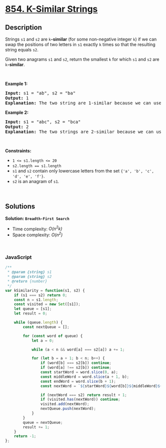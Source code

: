 # [854. K-Similar Strings](https://leetcode.com/problems/k-similar-strings)

## Description

<div class="elfjS" data-track-load="description_content"><p>Strings <code>s1</code> and <code>s2</code> are <code>k</code><strong>-similar</strong> (for some non-negative integer <code>k</code>) if we can swap the positions of two letters in <code>s1</code> exactly <code>k</code> times so that the resulting string equals <code>s2</code>.</p>

<p>Given two anagrams <code>s1</code> and <code>s2</code>, return the smallest <code>k</code> for which <code>s1</code> and <code>s2</code> are <code>k</code><strong>-similar</strong>.</p>

<p>&nbsp;</p>
<p><strong class="example">Example 1:</strong></p>

<pre><strong>Input:</strong> s1 = "ab", s2 = "ba"
<strong>Output:</strong> 1
<strong>Explanation:</strong> The two string are 1-similar because we can use one swap to change s1 to s2: "ab" --&gt; "ba".
</pre>

<p><strong class="example">Example 2:</strong></p>

<pre><strong>Input:</strong> s1 = "abc", s2 = "bca"
<strong>Output:</strong> 2
<strong>Explanation:</strong> The two strings are 2-similar because we can use two swaps to change s1 to s2: "abc" --&gt; "bac" --&gt; "bca".
</pre>

<p>&nbsp;</p>
<p><strong>Constraints:</strong></p>

<ul>
	<li><code>1 &lt;= s1.length &lt;= 20</code></li>
	<li><code>s2.length == s1.length</code></li>
	<li><code>s1</code> and <code>s2</code> contain only lowercase letters from the set <code>{'a', 'b', 'c', 'd', 'e', 'f'}</code>.</li>
	<li><code>s2</code> is an anagram of <code>s1</code>.</li>
</ul>
</div>

<p>&nbsp;</p>

## Solutions

**Solution: `Breadth-First Search`**
- Time complexity: <em>O(n<sup>2</sup>k)</em>
- Space complexity: <em>O(n<sup>2</sup>)</em>

<p>&nbsp;</p>

### **JavaScript**

```js
/**
 * @param {string} s1
 * @param {string} s2
 * @return {number}
 */
var kSimilarity = function(s1, s2) {
    if (s1 === s2) return 0;
    const n = s1.length;
    const visited = new Set([s1]);
    let queue = [s1];
    let result = 0;

    while (queue.length) {
        const nextQueue = [];

        for (const word of queue) {
            let a = 0;

            while (a < n && word[a] === s2[a]) a += 1;

            for (let b = a + 1; b < n; b++) {
                if (word[b] === s2[b]) continue;
                if (word[a] !== s2[b]) continue;
                const startWord = word.slice(0, a);
                const middleWord = word.slice(a + 1, b);
                const endWord = word.slice(b + 1);
                const nextWord = `${startWord}${word[b]}${middleWord}${word[a]}${endWord}`;

                if (nextWord === s2) return result + 1;
                if (visited.has(nextWord)) continue;
                visited.add(nextWord);
                nextQueue.push(nextWord);
            }
        }
        queue = nextQueue;
        result += 1;
    }
    return -1;
};
```
